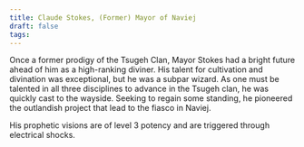 ```yaml
---
title: Claude Stokes, (Former) Mayor of Naviej
draft: false
tags:
---
```

Once a former prodigy of the Tsugeh Clan, Mayor Stokes had a bright future ahead of him as a high-ranking diviner. His talent for cultivation and divination was exceptional, but he was a subpar wizard. As one must be talented in all three disciplines to advance in the Tsugeh clan, he was quickly cast to the wayside. Seeking to regain some standing, he pioneered the outlandish project that lead to the fiasco in Naviej. 

His prophetic visions are of level 3 potency and are triggered through electrical shocks. 